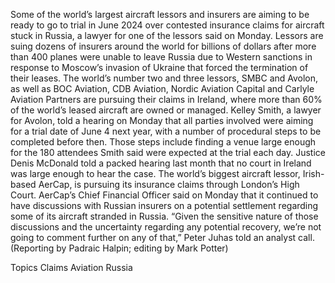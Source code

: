 Some of the world’s largest aircraft lessors and insurers are aiming to be ready to go to trial in June 2024 over contested insurance claims for aircraft stuck in Russia, a lawyer for one of the lessors said on Monday.
Lessors are suing dozens of insurers around the world for billions of dollars after more than 400 planes were unable to leave Russia due to Western sanctions in response to Moscow’s invasion of Ukraine that forced the termination of their leases.
The world’s number two and three lessors, SMBC and Avolon, as well as BOC Aviation, CDB Aviation, Nordic Aviation Capital and Carlyle Aviation Partners are pursuing their claims in Ireland, where more than 60% of the world’s leased aircraft are owned or managed.
Kelley Smith, a lawyer for Avolon, told a hearing on Monday that all parties involved were aiming for a trial date of June 4 next year, with a number of procedural steps to be completed before then.
Those steps include finding a venue large enough for the 180 attendees Smith said were expected at the trial each day. Justice Denis McDonald told a packed hearing last month that no court in Ireland was large enough to hear the case.
The world’s biggest aircraft lessor, Irish-based AerCap, is pursuing its insurance claims through London’s High Court.
AerCap’s Chief Financial Officer said on Monday that it continued to have discussions with Russian insurers on a potential settlement regarding some of its aircraft stranded in Russia.
“Given the sensitive nature of those discussions and the uncertainty regarding any potential recovery, we’re not going to comment further on any of that,” Peter Juhas told an analyst call.
(Reporting by Padraic Halpin; editing by Mark Potter)

Topics
Claims
Aviation
Russia
